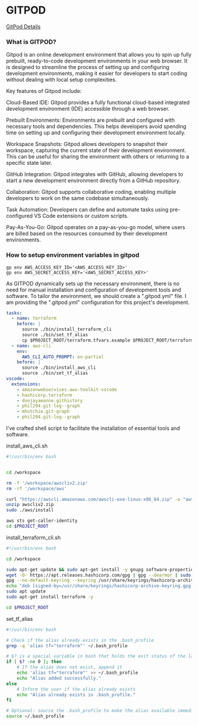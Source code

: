 # GITPOD 

[GitPod Details](https://www.gitpod.io/)

### What is GITPOD? 

Gitpod is an online development environment that allows you to spin up fully prebuilt, ready-to-code development environments in your web browser. It is designed to streamline the process of setting up and configuring development environments, making it easier for developers to start coding without dealing with local setup complexities.

Key features of Gitpod include:

Cloud-Based IDE: Gitpod provides a fully functional cloud-based integrated development environment (IDE) accessible through a web browser.

Prebuilt Environments: Environments are prebuilt and configured with necessary tools and dependencies. This helps developers avoid spending time on setting up and configuring their development environment locally.

Workspace Snapshots: Gitpod allows developers to snapshot their workspace, capturing the current state of their development environment. This can be useful for sharing the environment with others or returning to a specific state later.

GitHub Integration: Gitpod integrates with GitHub, allowing developers to start a new development environment directly from a GitHub repository.

Collaboration: Gitpod supports collaborative coding, enabling multiple developers to work on the same codebase simultaneously.

Task Automation: Developers can define and automate tasks using pre-configured VS Code extensions or custom scripts.

Pay-As-You-Go: Gitpod operates on a pay-as-you-go model, where users are billed based on the resources consumed by their development environments.


### How to setup environment variables in gitpod

```
gp env AWS_ACCESS_KEY_ID='<AWS_ACCESS_KEY_ID>'
gp env AWS_SECRET_ACCESS_KEY='<AWS_SECRET_ACCESS_KEY>'

```
As GITPOD dynamically sets up the necessary environment, there is no need for manual installation and configuration of development tools and software. To tailor the environment, we should create a ".gitpod.yml" file. I am providing the ".gitpod.yml" configuration for this project's development.

```yaml
tasks:
  - name: terraform
    before: |
      source ./bin/install_terraform_cli
      source ./bin/set_tf_alias
      cp $PROJECT_ROOT/terraform.tfvars.example $PROJECT_ROOT/terraform.tfvars
  - name: aws-cli
    env:
      AWS_CLI_AUTO_PROMPT: on-partial
    before: |
      source ./bin/install_aws_cli
      source ./bin/set_tf_alias
vscode:
  extensions:
    - amazonwebservices.aws-toolkit-vscode
    - hashicorp.terraform
    - donjayamanne.githistory
    - phil294.git-log--graph
    - mhutchie.git-graph
    - phil294.git-log--graph
```


I've crafted shell script to facilitate the installation of essential tools and software.

install_aws_cli.sh

```bash
#!/usr/bin/env bash


cd /workspace

rm -f '/workspace/awscliv2.zip'
rm -rf '/workspace/aws'

curl "https://awscli.amazonaws.com/awscli-exe-linux-x86_64.zip" -o "awscliv2.zip"
unzip awscliv2.zip
sudo ./aws/install

aws sts get-caller-identity
cd $PROJECT_ROOT
```
install_terraform_cli.sh

```bash
#!/usr/bin/env bash

cd /workspace

sudo apt-get update && sudo apt-get install -y gnupg software-properties-common curl
wget -O- https://apt.releases.hashicorp.com/gpg | gpg --dearmor | sudo tee /usr/share/keyrings/hashicorp-archive-keyring.gpg
gpg --no-default-keyring --keyring /usr/share/keyrings/hashicorp-archive-keyring.gpg --fingerprint
echo "deb [signed-by=/usr/share/keyrings/hashicorp-archive-keyring.gpg] https://apt.releases.hashicorp.com $(lsb_release -cs) main" | sudo tee /etc/apt/sources.list.d/hashicorp.list
sudo apt update
sudo apt-get install terraform -y

cd $PROJECT_ROOT
```
set_tf_alias

```bash
#!/usr/bin/env bash

# Check if the alias already exists in the .bash_profile
grep -q 'alias tf="terraform"' ~/.bash_profile

# $? is a special variable in bash that holds the exit status of the last command executed
if [ $? -ne 0 ]; then
    # If the alias does not exist, append it
    echo 'alias tf="terraform"' >> ~/.bash_profile
    echo "Alias added successfully."
else
    # Inform the user if the alias already exists
    echo "Alias already exists in .bash_profile."
fi

# Optional: source the .bash_profile to make the alias available immediately
source ~/.bash_profile
```


